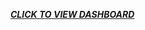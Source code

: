 *******[CLICK TO VIEW DASHBOARD](https://public.tableau.com/app/profile/hemangi.patil7585/viz/Airbnb_Tableau_Dashboard/Dashboard1?publish=yes)*******
